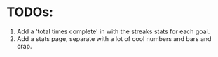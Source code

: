 # TODOs:
1. Add a 'total times complete' in with the streaks stats for each goal.
2. Add a stats page, separate with a lot of cool numbers and bars and crap.